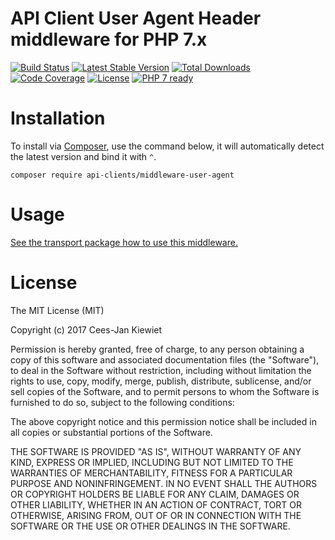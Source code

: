# API Client User Agent Header middleware for PHP 7.x

[![Build Status](https://travis-ci.org/php-api-clients/middleware-user-agent.svg?branch=master)](https://travis-ci.org/php-api-clients/middleware-user-agent)
[![Latest Stable Version](https://poser.pugx.org/api-clients/middleware-user-agent/v/stable.png)](https://packagist.org/packages/api-clients/middleware-user-agent)
[![Total Downloads](https://poser.pugx.org/api-clients/middleware-user-agent/downloads.png)](https://packagist.org/packages/api-clients/middleware-user-agent/stats)
[![Code Coverage](https://scrutinizer-ci.com/g/php-api-clients/middleware-user-agent/badges/coverage.png?b=master)](https://scrutinizer-ci.com/g/php-api-clients/middleware-user-agent/?branch=master)
[![License](https://poser.pugx.org/api-clients/middleware-user-agent/license.png)](https://packagist.org/packages/api-clients/middleware-user-agent)
[![PHP 7 ready](http://php7ready.timesplinter.ch/php-api-clients/middleware-user-agent/badge.svg)](https://appveyor-ci.org/php-api-clients/middleware-user-agent)

# Installation

To install via [Composer](http://getcomposer.org/), use the command below, it will automatically detect the latest version and bind it with `^`.

```
composer require api-clients/middleware-user-agent 
```

# Usage

[See the transport package how to use this middleware.](https://github.com/php-api-clients/transport#middleware)

# License

The MIT License (MIT)

Copyright (c) 2017 Cees-Jan Kiewiet

Permission is hereby granted, free of charge, to any person obtaining a copy
of this software and associated documentation files (the "Software"), to deal
in the Software without restriction, including without limitation the rights
to use, copy, modify, merge, publish, distribute, sublicense, and/or sell
copies of the Software, and to permit persons to whom the Software is
furnished to do so, subject to the following conditions:

The above copyright notice and this permission notice shall be included in all
copies or substantial portions of the Software.

THE SOFTWARE IS PROVIDED "AS IS", WITHOUT WARRANTY OF ANY KIND, EXPRESS OR
IMPLIED, INCLUDING BUT NOT LIMITED TO THE WARRANTIES OF MERCHANTABILITY,
FITNESS FOR A PARTICULAR PURPOSE AND NONINFRINGEMENT. IN NO EVENT SHALL THE
AUTHORS OR COPYRIGHT HOLDERS BE LIABLE FOR ANY CLAIM, DAMAGES OR OTHER
LIABILITY, WHETHER IN AN ACTION OF CONTRACT, TORT OR OTHERWISE, ARISING FROM,
OUT OF OR IN CONNECTION WITH THE SOFTWARE OR THE USE OR OTHER DEALINGS IN THE
SOFTWARE.
